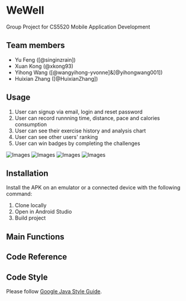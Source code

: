 # WeWell

Group Project for CS5520 Mobile Application Development

## Team members

-   Yu Feng ([@singinzrain])
-   Xuan Kong (@xkong93)
-   Yihong Wang ([@wangyihong-yvonne]&[@yihongwang001])
-   Huixian Zhang ([@HuixianZhang])

## Usage

1. User can signup via email, login and reset password
2. User can record runnning time, distance, pace and calories consumption
3. User can see their exercise history and analysis chart
4. User can see other users' ranking
5. User can win badges by completing the challenges

![Images](https://github.com/singinzrain/WeWell/blob/main/demo/login.png)
![Images](https://github.com/singinzrain/WeWell/blob/main/demo/run.png)
![Images](https://github.com/singinzrain/WeWell/blob/main/demo/history.png)
![Images](https://github.com/singinzrain/WeWell/blob/main/demo/badge.png)

## Installation

Install the APK on an emulator or a connected device with the following command:

1. Clone locally
2. Open in Android Studio
3. Build project

## Main Functions


## Code Reference



## Code Style

Please follow [Google Java Style Guide](https://google.github.io/styleguide/javaguide.html).
